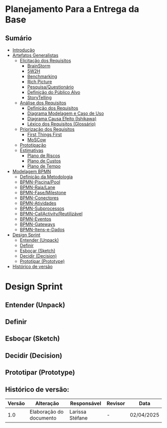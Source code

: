 # Planejamento Para a Entrega da Base

## Sumário
* [Introdução](#Introdução)
* [Artefatos Generalistas](#Artefatos-Generalistas)
  * [Elicitação dos Requisitos](#Elicitação-dos-Requisitos)
    * [BrainStorm](#BrainStorm)
    * [5W2H](#5W2H)
    * [Benchmarking](#Benchmarking)
    * [Rich Picture](#Rich-Picture)
    * [Pesquisa/Questionário](#Pesquisa/Questionário)
    * [Definição do Público Alvo](#Definição-do-Público-Alvo)
    * [StoryTelling](#StoryTelling)
  * [Análise dos Requisitos](#Análise-dos-Requisitos)
    * [Definição dos Requisitos](#Definição-dos-Requisitos)
    * [Diagrama Modelagem e Caso de Uso](#Diagrama-Modelagem-e-Caso-de-Uso)
    * [Diagrama Causa Efeito (Ishikawa)](#Diagrama-Causa-Efeito-(Ishikawa))
    * [Léxico dos Requisitos (Glossário)](#Léxico-dos-Requisitos-(Glossário))
  * [Priorização dos Requisitos](#Priorização-dos-Requisitos)
    * [First Things First](#First-Things-First)
    * [MoSCow](#MoSCow)
  * [Prototipação](#Prototipação)
  * [Estimativas](#Estimativas)
    * [Plano de Riscos](#Plano-de-Riscos)
    * [Plano de Custos](#Plano-de-Custos)
    * [Plano de Tempo](#Plano-de-tempo)
* [Modelagem BPMN](#Modelagem-BPMN)
  * [Definição da Metodologia](#Definição-da-Metodologia)
  * [BPMN-Piscina/Pool](#BPMN-Piscina/Pool)
  * [BPMN-Raia/Lane](#BPMN-Raia/Lane)
  * [BPMN-Fase/Milestone](#BPMN-Fase/Milestone)
  * [BPMN-Conectores](#BPMN-Conectores)
  * [BPMN-Atividades](#BPMN-Atividades)
  * [BPMN-Subprocessos](#BPMN-Subprocessos)
  * [BPMN-CallActivity/Reutilizável](#BPMN-CallActivity/Reutilizável)
  * [BPMN-Eventos](#BPMN-Eventos)
  * [BPMN-Gateways](#BPMN-Gateways)
  * [BPMN-Itens-e-Dados](#Itens-e-Dados) 
* [Design Sprint](#Design-Sprint)
  * [Entender (Unpack)](#Entender-(Unpack))
  * [Definir](#Definir)
  * [Esboçar (Sketch)](#Definir-(Sketch))
  * [Decidir (Decision)](#Definir-(Sketch))
  * [Prototipar (Prototype)](#Prototipar-(Prototype))
* [Histórico de versão](#Histórico-de-versão)

# Design Sprint

## Entender (Unpack)


## Definir


## Esboçar (Sketch)


## Decidir (Decision)


## Prototipar (Prototype)

## Histórico de versão:

| Versão | Alteração                  | Responsável     | Revisor | Data       |
| -      | -                          | -               | -       | -          |
| 1.0    | Elaboração do documento       | Larissa Stéfane | - | 02/04/2025 |
